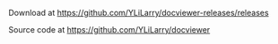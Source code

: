 Download at https://github.com/YLiLarry/docviewer-releases/releases

Source code at https://github.com/YLiLarry/docviewer
